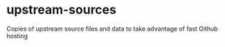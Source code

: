 # upstream-sources
Copies of upstream source files and data to take advantage of fast Github hosting
